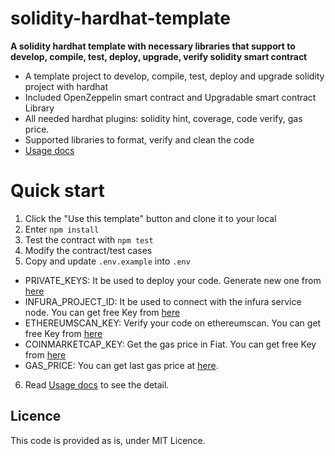 # solidity-hardhat-template

**A solidity hardhat template with necessary libraries that support to develop, compile, test, deploy, upgrade, verify solidity smart contract**

 * A template project to develop, compile, test, deploy and upgrade solidity project with hardhat
 * Included OpenZeppelin smart contract and Upgradable smart contract Library 
 * All needed hardhat plugins: solidity hint, coverage, code verify, gas price.
 * Supported libraries to format, verify and clean the code
 * [Usage docs](./docs/usage.md)

# Quick start

1. Click the "Use this template" button and clone it to your local
2. Enter `npm install`
3. Test the contract with `npm test`
4. Modify the contract/test cases
5. Copy and update  `.env.example` into `.env`
- PRIVATE_KEYS: It be used to deploy your code. Generate new one from [here](https://allprivatekeys.com/mnemonic-code-converter#english)
- INFURA_PROJECT_ID: It be used to connect with the infura service node. You can get free Key from [here](https://infura.io/)
- ETHEREUMSCAN_KEY: Verify your code on ethereumscan. You can get free Key from [here](https://etherscan.io/apis)
- COINMARKETCAP_KEY: Get the gas price in Fiat. You can get free Key from [here](https://coinmarketcap.com/api)
- GAS_PRICE: You can get last gas price at [here](https://ycharts.com/indicators/ethereum_average_gas_price).

6. Read [Usage docs](./docs/usage.md) to see the detail.

## Licence
This code is provided as is, under MIT Licence.